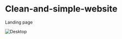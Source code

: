 # Clean-and-simple-website
Landing page

![Desktop](https://user-images.githubusercontent.com/83628117/148961297-8b36e4d1-ed0a-4c57-aaca-240710564b61.png)
